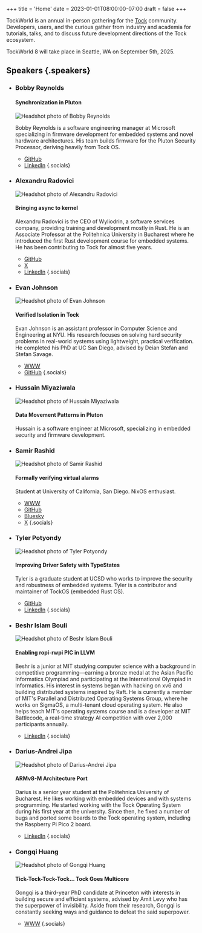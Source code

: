 +++
title = 'Home'
date = 2023-01-01T08:00:00-07:00
draft = false
+++

TockWorld is an annual in-person gathering for the [Tock](https://tockos.org) community. Developers, users, and the curious gather from industry and academia for tutorials, talks, and to discuss future development directions of the Tock ecosystem.

TockWorld 8 will take place in Seattle, WA on September 5th, 2025.

## Speakers {.speakers}

*
  ### Bobby Reynolds

  #### Synchronization in Pluton

  ![Headshot photo of Bobby Reynolds](speakers/bobby_reynolds.jpg)

  Bobby Reynolds is a software engineering manager at Microsoft
  specializing in firmware development for embedded systems and novel
  hardware architectures. His team builds firmware for the Pluton
  Security Processor, deriving heavily from Tock OS.

  * [GitHub](https://github.com/reynoldsbd)
  * [LinkedIn](https://www.linkedin.com/in/reynoldsbd3/)
  {.socials}

*
  ### Alexandru Radovici

  ![Headshot photo of Alexandru Radovici](speakers/alexandru_radovici.png)

  #### Bringing async to kernel

  Alexandru Radovici is the CEO of Wyliodrin, a software services
  company, providing training and development mostly in Rust. He is an
  Associate Professor at the Politehnica University in Bucharest where
  he introduced the first Rust development course for embedded
  systems. He has been contributing to Tock for almost five years.

  * [GitHub](https://github.com/alexandruradovici)
  * [ X](https://twitter.com/wyliodrin)
  * [LinkedIn](https://www.linkedin.com/in/alexandruradovici/)
  {.socials}

*
  ### Evan Johnson

  ![Headshot photo of Evan Johnson](speakers/evan-johnson.jpg)

  #### Verified Isolation in Tock

  Evan Johnson is an assistant professor in Computer Science and
  Engineering at NYU. His research focuses on solving hard security
  problems in real-world systems using lightweight, practical
  verification. He completed his PhD at UC San Diego, advised by Deian
  Stefan and Stefan Savage.

  * [WWW](https://enjhnsn2.github.io/)
  * [GitHub](https://github.com/enjhnsn2)
  {.socials}

*
  ###  Hussain Miyaziwala

  ![Headshot photo of Hussain Miyaziwala](speakers/placeholder.jpg)

  #### Data Movement Patterns in Pluton

  Hussain is a software engineer at Microsoft, specializing in
  embedded security and firmware development.

*
  ### Samir Rashid

  ![Headshot photo of Samir Rashid](speakers/samir-rashid.jpg)

  #### Formally verifying virtual alarms

  Student at University of California, San Diego. NixOS enthusiast.

  * [WWW](https://godsped.com/)
  * [GitHub](https://github.com/Samir-Rashid)
  * [Bluesky](https://bsky.app/profile/godsped.com)
  * [ X](https://twitter.com/Rash_Samir)
  {.socials}

*
  ### Tyler Potyondy

  ![Headshot photo of Tyler Potyondy](speakers/tyler-potyondy.png)

  #### Improving Driver Safety with TypeStates

  Tyler is a graduate student at UCSD who works to improve the
  security and robustness of embedded systems. Tyler is a contributor
  and maintainer of TockOS (embedded Rust OS).

  * [GitHub](https://github.com/tyler-potyondy)
  * [LinkedIn](https://www.linkedin.com/in/tyler-potyondy-88553b124/)
  {.socials}

*
  ### Beshr Islam Bouli

  ![Headshot photo of Beshr Islam Bouli](speakers/beshr-islam-bouli.jpg)

  #### Enabling ropi-rwpi PIC in LLVM

  Beshr is a junior at MIT studying computer science with a background in
  competitive programming—earning a bronze medal at the Asian Pacific
  Informatics Olympiad and participating at the International Olympiad
  in Informatics. His interest in systems began with hacking on xv6
  and building distributed systems inspired by Raft. He is currently a
  member of MIT's Parallel and Distributed Operating Systems Group,
  where he works on SigmaOS, a multi-tenant cloud operating system. He
  also helps teach MIT's operating systems course and is a developer
  at MIT Battlecode, a real-time strategy AI competition with over
  2,000 participants annually.

  * [LinkedIn](https://www.linkedin.com/in/beshr-islam-bouli-9a508b216/)
  {.socials}

*
  ### Darius-Andrei Jipa

  ![Headshot photo of Darius-Andrei Jipa](speakers/darius-andrei-jipa.jpg)

  #### ARMv8-M Architecture Port

  Darius is a senior year student at the Politehnica University of
  Bucharest. He likes working with embedded devices and with systems
  programming. He started working with the Tock Operating System during
  his first year at the university. Since then, he fixed a number of bugs
  and ported some boards to the Tock operating system, including the
  Raspberry Pi Pico 2 board.

  * [LinkedIn](https://www.linkedin.com/in/darius-andrei-jipa-aa33421a8)
  {.socials}

*
  ### Gongqi Huang

  ![Headshot photo of Gongqi Huang](speakers/gongqi-huang.jpg)

  #### Tick-Tock-Tock-Tock... Tock Goes Multicore

  Gongqi is a third-year PhD candidate at Princeton with interests in
  building secure and efficient systems, advised by Amit Levy who has
  the superpower of invisibility. Aside from their research, Gongqi is
  constantly seeking ways and guidance to defeat the said superpower.

  * [WWW](https://gongqihuang.com/)
  {.socials}
